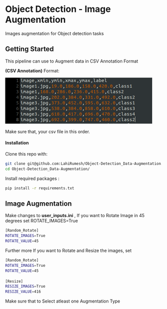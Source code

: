 # Object Detection - Image Augmentation

Images augmentation for Object detection tasks

## Getting Started

This pipeline can use to Augment data in CSV Annotation Format

**(CSV Annotation)** Format:

![CSV_format](/utils_data/SS/csv.png)

Make sure that, your csv file in this order.

#### Installation
Clone this repo with:
```bash
git clone git@github.com:LahiRumesh/Object-Detection_Data-Augmentation.git
cd Object-Detection_Data-Augmentation/
```

Install required packages :

```bash
pip install -r requirements.txt
```

## Image Augmentation

Make changes to **user_inputs.ini** , If you want to Rotate Image in 45 degrees set ROTATE_IMAGES=True 

```bash
[Random_Rotate]
ROTATE_IMAGES=True 
ROTATE_VALUE=45
```
Further more If you want to Rotate and Resize the images, set

```bash
[Random_Rotate]
ROTATE_IMAGES=True 
ROTATE_VALUE=45

[Resize]
RESIZE_IMAGES=True 
RESIZE_VALUE=416

```

Make sure that to Select atleast one Augmentation Type
